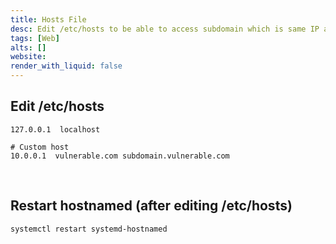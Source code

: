 ```yaml
---
title: Hosts File
desc: Edit /etc/hosts to be able to access subdomain which is same IP as root domain.
tags: [Web]
alts: []
website:
render_with_liquid: false
---
```


## Edit /etc/hosts

```
127.0.0.1  localhost

# Custom host
10.0.0.1  vulnerable.com subdomain.vulnerable.com
```

<br />

## Restart hostnamed (after editing /etc/hosts)

```sh
systemctl restart systemd-hostnamed
```